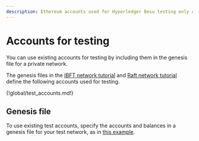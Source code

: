 ```yaml
---
description: Ethereum accounts used for Hyperledger Besu testing only on private networks
---
```


# Accounts for testing

You can use existing accounts for testing by including them in the genesis file for a private
network.

The genesis files in the [IBFT network tutorial](../Tutorials/Create-IBFT-Network.md) and
[Raft network tutorial](../Tutorials/Create-a-Raft-network.md) define the following accounts used for testing.

{!global/test_accounts.md!}

## Genesis file

To use existing test accounts, specify the accounts and balances in a genesis file for your test
network, as in [this example](genesis.md).
